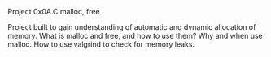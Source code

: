 Project 0x0A.C malloc, free

Project built to gain understanding of automatic and dynamic allocation of
memory. What is malloc and free, and how to use them? Why and when use malloc.
How to use valgrind to check for memory leaks.